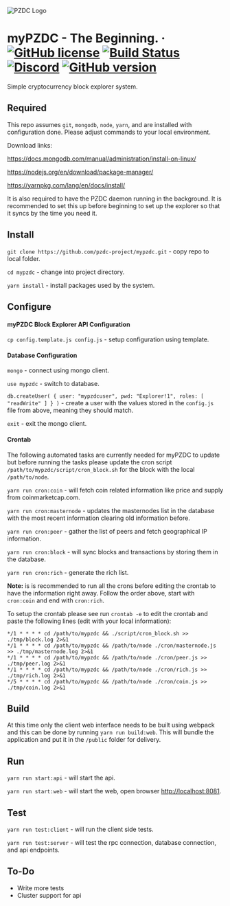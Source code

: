 ![PZDC Logo](https://pzdc.org/uploads/2018/07/pzdc.png)

myPZDC - The Beginning.
&middot;
[![GitHub license](https://img.shields.io/github/license/pzdc-project/mypzdc.svg)](https://github.com/pzdc-project/mypzdc/blob/master/COPYING) [![Build Status](https://travis-ci.org/pzdc-project/mypzdc.svg?branch=master)](https://travis-ci.org/pzdc-project/mypzdc) [![Discord](https://img.shields.io/discord/374271866308919296.svg)](https://discord.gg/2GF6Cdn) [![GitHub version](https://badge.fury.io/gh/pzdc-project%2Fmypzdc.svg)](https://badge.fury.io/gh/pzdc-project%2Fmypzdc)
=====

Simple cryptocurrency block explorer system.

## Required
This repo assumes `git`, `mongodb`, `node`, `yarn`, and are installed with configuration done.  Please adjust commands to your local environment.

Download links:

https://docs.mongodb.com/manual/administration/install-on-linux/

https://nodejs.org/en/download/package-manager/

https://yarnpkg.com/lang/en/docs/install/

It is also required to have the PZDC daemon running in the background. It is recommended to set this up before beginning to set up the explorer so that it syncs by the time you need it.

## Install
`git clone https://github.com/pzdc-project/mypzdc.git` - copy repo to local folder.

`cd mypzdc` - change into project directory.

`yarn install` - install packages used by the system.

## Configure
#### myPZDC Block Explorer API Configuration
`cp config.template.js config.js` - setup configuration using template.

#### Database Configuration
`mongo` - connect using mongo client.

`use mypzdc` - switch to database.

`db.createUser( { user: "mypzdcuser", pwd: "Explorer!1", roles: [ "readWrite" ] } )` - create a user with the values stored in the `config.js` file from above, meaning they should match.

`exit` - exit the mongo client.

#### Crontab
The following automated tasks are currently needed for myPZDC to update but before running the tasks please update the cron script `/path/to/mypzdc/script/cron_block.sh` for the block with the local `/path/to/node`.

`yarn run cron:coin` - will fetch coin related information like price and supply from coinmarketcap.com.

`yarn run cron:masternode` - updates the masternodes list in the database with the most recent information clearing old information before.

`yarn run cron:peer` - gather the list of peers and fetch geographical IP information.

`yarn run cron:block` - will sync blocks and transactions by storing them in the database.

`yarn run cron:rich` - generate the rich list.

__Note:__ is is recommended to run all the crons before editing the crontab to have the information right away.  Follow the order above, start with `cron:coin` and end with `cron:rich`.

To setup the crontab please see run `crontab -e` to edit the crontab and paste the following lines (edit with your local information):
```
*/1 * * * * cd /path/to/mypzdc && ./script/cron_block.sh >> ./tmp/block.log 2>&1
*/1 * * * * cd /path/to/mypzdc && /path/to/node ./cron/masternode.js >> ./tmp/masternode.log 2>&1
*/1 * * * * cd /path/to/mypzdc && /path/to/node ./cron/peer.js >> ./tmp/peer.log 2>&1
*/1 * * * * cd /path/to/mypzdc && /path/to/node ./cron/rich.js >> ./tmp/rich.log 2>&1
*/5 * * * * cd /path/to/mypzdc && /path/to/node ./cron/coin.js >> ./tmp/coin.log 2>&1
```

## Build
At this time only the client web interface needs to be built using webpack and this can be done by running `yarn run build:web`.  This will bundle the application and put it in the `/public` folder for delivery.

## Run
`yarn run start:api` - will start the api.

`yarn run start:web` - will start the web, open browser [http://localhost:8081](http://localhost:8081).

## Test
`yarn run test:client` - will run the client side tests.

`yarn run test:server` - will test the rpc connection, database connection, and api endpoints.

## To-Do
- Write more tests
- Cluster support for api
